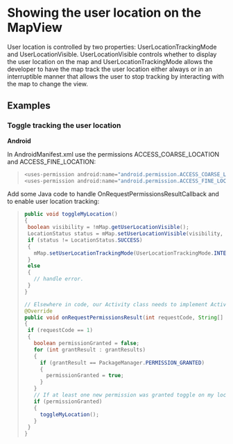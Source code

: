 
# Showing the user location on the MapView

User location is controlled by two properties: UserLocationTrackingMode and UserLocationVisible. UserLocationVisible controls whether to display the user location on the map and UserLocationTrackingMode allows the developer to have the map track the user location either always or in an interruptible manner that allows the user to stop tracking by interacting with the map to change the view.

## Examples

### Toggle tracking the user location

**Android**

In AndroidManifest.xml use the permissions ACCESS_COARSE_LOCATION and ACCESS_FINE_LOCATION:

>```java
><uses-permission android:name="android.permission.ACCESS_COARSE_LOCATION" />  
><uses-permission android:name="android.permission.ACCESS_FINE_LOCATION" />
>```

Add some Java code to handle OnRequestPermissionsResultCallback and to enable user location tracking:

>```java
>public void toggleMyLocation()
>{
>  boolean visibility = !mMap.getUserLocationVisible();
>  LocationStatus status = mMap.setUserLocationVisible(visibility, 1);
>  if (status != LocationStatus.SUCCESS)
>  {
>    mMap.setUserLocationTrackingMode(UserLocationTrackingMode.INTERRUPTIBLE_CENTERED_ON_USER);
>  }
>  else
>  {
>    // handle error.
>  }
>}
>
>// Elsewhere in code, our Activity class needs to implement ActivityCompat.OnRequestPermissionsResultCallback. 
>@Override
>public void onRequestPermissionsResult(int requestCode, String[] permissions, int[] grantResults)
>{
>  if (requestCode == 1)
>  {
>    boolean permissionGranted = false;
>    for (int grantResult : grantResults)
>    {
>      if (grantResult == PackageManager.PERMISSION_GRANTED)
>      {
>        permissionGranted = true;
>      }
>    }
>    // If at least one new permission was granted toggle on my location.
>    if (permissionGranted)
>    {
>      toggleMyLocation();
>    }
>  }
>}
>```
